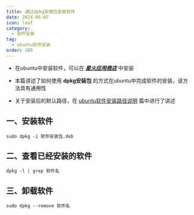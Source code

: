 ```yaml
---
title: 通过dpkg安装包安装软件
date: 2024-05-07
icon: leaf
category:
  - 软件安装
tag:
  - ubuntu软件安装
order: 205
---
```

- 在ubuntu中安装软件，可以在 [***星火应用商店***](https://spark-app.store/download) 中安装

- 本篇讲述了如何使用 **dpkg安装包** 的方式在ubuntu中完成软件的安装，该方法具有通用性

- 关于安装后的默认路径，在 [ubuntu软件安装路径说明](/posts/server/ubuntu软件安装路径说明) 篇中进行了讲述

## 一、安装软件
`sudo dpkg -i 软件安装包.deb`

## 二、查看已经安装的软件
`dpkg -l | grep 软件名`

## 三、卸载软件
`sudo dpkg --remove 软件名`
